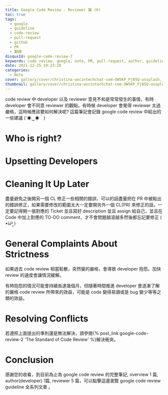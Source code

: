 ```yaml
---
title: Google Code Review - Reviewer 篇 (6)
toc: true
tags:
  - google
  - guideline
  - code-review
  - pull-request
  - github
  - PR
  - 翻譯
disqusId: google-code-review-7
keywords: code review, google, note, PR, pull-request, author, guideline, 翻譯, 筆記, 中文
date: 2021-12-25 19:23:28
categories:
  - Note
cover: gallery/cover/christina-wocintechchat-com-OW5KP_Pj85Q-unsplash.jpg
thumbnail: gallery/cover/christina-wocintechchat-com-OW5KP_Pj85Q-unsplash.jpg
---
```


code review 中 developer 以及 reviewer 意見不和是常常發生的事情，有時 developer 會不同意 reviewer 的觀點，有時候 developer 會覺得 reviewer 太過嚴格，這時候應該要如何解決呢?  這篇筆記會記錄 google code review 中給出的一些建議 (´◉‿◉｀) 


# Who is right?


# Upsetting Developers


# Cleaning It Up Later
盡量避免之後開另一個 CL 修正一些相關的錯誤，可以的話盡量把在 PR 中被點出的錯誤修正，如果需要修改的範圍太大一定要開另外一個 CL(PR) 來修正的話，一定要記得開一張對應的 Ticket 並且寫好 description 並且 assign 給自己，並且在 Code 中加上對應的 TO-DO comment，才不會問題越滾越多然後都忘記要修正 ( •́ω•̩̥̀ )

# General Complaints About Strictness
如果過去 code review 相當鬆散，突然變的嚴格，會導致 developer 抱怨。加快 review 的速度會讓情況緩解。

有時抱怨的情況可能會持續長達幾個月，但隨著時間推進 developer 會逐漸了解的嚴格 code review  所帶來的效益，可能是 code 變得易讀或是 bug 變少等等之類的效益。

# Resolving Conflicts
若遵照上面提出的準則還是無法解決，請參閱{% post_link  google-code-review-2 'The Standard of Code Review' %}解決衝突。

# Conclusion 
感謝您的收看，到目前為止為 google code review 的完整筆記, overview 1 篇, author(developer) 1篇, reviewer 5 篇，可以點擊這邊瀏覽 google code review guideline 全系列文章 。